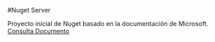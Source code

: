 #Nuget Server

Proyecto inicial de Nuget basado en la documentación de Microsoft. 
[Consulta Documento](https://docs.microsoft.com/en-us/nuget/hosting-packages/nuget-server)